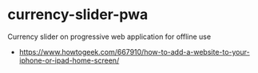 # currency-slider-pwa
Currency slider on progressive web application for offline use

- https://www.howtogeek.com/667910/how-to-add-a-website-to-your-iphone-or-ipad-home-screen/
